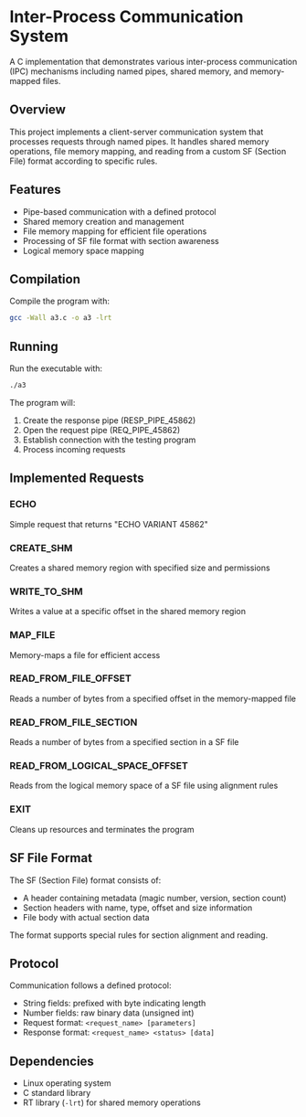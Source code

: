 # Inter-Process Communication System

A C implementation that demonstrates various inter-process communication (IPC) mechanisms including named pipes, shared memory, and memory-mapped files.

## Overview

This project implements a client-server communication system that processes requests through named pipes. It handles shared memory operations, file memory mapping, and reading from a custom SF (Section File) format according to specific rules.

## Features

- Pipe-based communication with a defined protocol
- Shared memory creation and management
- File memory mapping for efficient file operations
- Processing of SF file format with section awareness
- Logical memory space mapping

## Compilation

Compile the program with:

```bash
gcc -Wall a3.c -o a3 -lrt
```

## Running

Run the executable with:

```bash
./a3
```

The program will:
1. Create the response pipe (RESP_PIPE_45862)
2. Open the request pipe (REQ_PIPE_45862)
3. Establish connection with the testing program
4. Process incoming requests

## Implemented Requests

### ECHO
Simple request that returns "ECHO VARIANT 45862"

### CREATE_SHM
Creates a shared memory region with specified size and permissions

### WRITE_TO_SHM
Writes a value at a specific offset in the shared memory region

### MAP_FILE
Memory-maps a file for efficient access

### READ_FROM_FILE_OFFSET
Reads a number of bytes from a specified offset in the memory-mapped file

### READ_FROM_FILE_SECTION
Reads a number of bytes from a specified section in a SF file

### READ_FROM_LOGICAL_SPACE_OFFSET
Reads from the logical memory space of a SF file using alignment rules

### EXIT
Cleans up resources and terminates the program

## SF File Format

The SF (Section File) format consists of:

- A header containing metadata (magic number, version, section count)
- Section headers with name, type, offset and size information
- File body with actual section data

The format supports special rules for section alignment and reading.

## Protocol

Communication follows a defined protocol:
- String fields: prefixed with byte indicating length
- Number fields: raw binary data (unsigned int)
- Request format: `<request_name> [parameters]`
- Response format: `<request_name> <status> [data]`

## Dependencies

- Linux operating system
- C standard library
- RT library (`-lrt`) for shared memory operations
